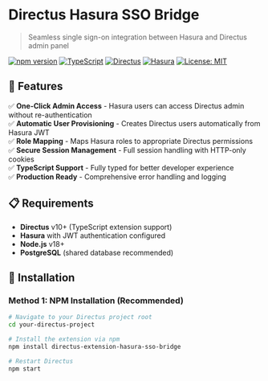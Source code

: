 # Directus Hasura SSO Bridge

> Seamless single sign-on integration between Hasura and Directus admin panel

[![npm version](https://img.shields.io/npm/v/directus-extension-hasura-sso-bridge.svg?style=flat-square)](https://www.npmjs.com/package/directus-extension-hasura-sso-bridge)
[![TypeScript](https://img.shields.io/badge/TypeScript-007ACC?style=flat-square&logo=typescript&logoColor=white)](https://www.typescriptlang.org/)
[![Directus](https://img.shields.io/badge/Directus-263238?style=flat-square&logo=directus&logoColor=white)](https://directus.io/)
[![Hasura](https://img.shields.io/badge/Hasura-1EB4D4?style=flat-square&logo=hasura&logoColor=white)](https://hasura.io/)
[![License: MIT](https://img.shields.io/badge/License-MIT-yellow.svg?style=flat-square)](https://opensource.org/licenses/MIT)

## 🚀 Features

✅ **One-Click Admin Access** - Hasura users can access Directus admin without re-authentication  
✅ **Automatic User Provisioning** - Creates Directus users automatically from Hasura JWT  
✅ **Role Mapping** - Maps Hasura roles to appropriate Directus permissions  
✅ **Secure Session Management** - Full session handling with HTTP-only cookies  
✅ **TypeScript Support** - Fully typed for better developer experience  
✅ **Production Ready** - Comprehensive error handling and logging

## 📋 Requirements

- **Directus** v10+ (TypeScript extension support)
- **Hasura** with JWT authentication configured
- **Node.js** v18+
- **PostgreSQL** (shared database recommended)

## 🔧 Installation

### Method 1: NPM Installation (Recommended)

```bash
# Navigate to your Directus project root
cd your-directus-project

# Install the extension via npm
npm install directus-extension-hasura-sso-bridge

# Restart Directus
npm start
```

